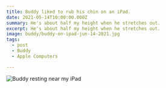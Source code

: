 ```yaml
---
title: Buddy liked to rub his chin on an iPad.
date: 2021-05-14T10:00:00.000Z
summary: He's about half my height when he stretches out.
excerpt: He's about half my height when he stretches out.
image: buddy/buddy-on-ipad-jun-14-2021.jpg
tags:
  - post 
  - Buddy
  - Apple Computers

---
```


![Buddy resting near my iPad](/static/img/buddy/buddy-on-ipad-jun-14-2021.jpg "Buddy resting near my iPad")